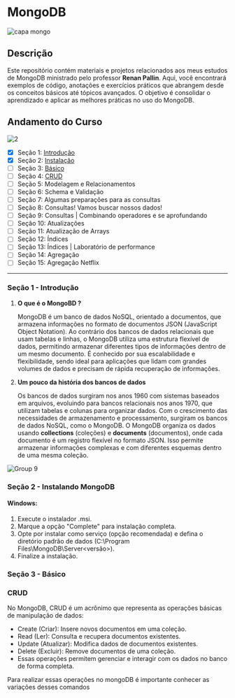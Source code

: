  # MongoDB
![capa mongo](https://github.com/user-attachments/assets/1767d8e5-11e9-4dc2-af33-0b7dc5cc2c82)

## Descrição
Este repositório contém materiais e projetos relacionados aos meus estudos de MongoDB ministrado pelo professor **Renan Pallin**. Aqui, você encontrará exemplos de código, anotações e exercícios práticos que abrangem desde os conceitos básicos até tópicos avançados. O objetivo é consolidar o aprendizado e aplicar as melhores práticas no uso do MongoDB.

## Andamento do Curso
![2](https://github.com/user-attachments/assets/8349fc16-2675-42d5-adf3-ef93b0927c4a)

- [x] Seção 1: [Introdução](#seção-1---introdução)
- [x] Seção 2: [Instalação](#seção-2---instalando-mongodb)
- [ ] Seção 3: [Básico](#seção-3---básico)
- [ ] Seção 4: [CRUD](#crud)
- [ ] Seção 5: Modelagem e Relacionamentos
- [ ] Seção 6: Schema e Validação
- [ ] Seção 7: Algumas preparações para as consultas
- [ ] Seção 8: Consultas! Vamos buscar nossos dados!
- [ ] Seção 9: Consultas | Combinando operadores e se aprofundando
- [ ] Seção 10: Atualizações
- [ ] Seção 11: Atualização de Arrays
- [ ] Seção 12: Índices
- [ ] Seção 13: Índices | Laboratório de performance
- [ ] Seção 14: Agregação
- [ ] Seção 15: Agregação Netflix

---
### Seção 1 - Introdução

1. **O que é o MongoBD ?**
   
    MongoDB é um banco de dados NoSQL, orientado a documentos, que armazena informações no formato de documentos JSON (JavaScript Object Notation). Ao contrário dos bancos de dados          relacionais que usam tabelas e linhas, o MongoDB utiliza uma estrutura flexível de dados, permitindo armazenar diferentes tipos de informações dentro de um mesmo documento. É 
    conhecido   por sua escalabilidade e flexibilidade, sendo ideal para aplicações que lidam com grandes volumes de dados e precisam de rápida recuperação de informações.
   
3. **Um pouco da história dos bancos de dados**

    Os bancos de dados surgiram nos anos 1960 com sistemas baseados em arquivos, evoluindo para bancos relacionais nos anos 1970, que utilizam tabelas e colunas para organizar dados. Com o crescimento das necessidades de armazenamento e processamento, surgiram os bancos de dados NoSQL, como o MongoDB. O MongoDB organiza os dados usando **collections** (coleções) e **documents** (documentos), onde cada documento é um registro flexível no formato JSON. Isso permite armazenar informações complexas e com diferentes esquemas dentro de uma mesma coleção.   

![Group 9](https://github.com/user-attachments/assets/3337087d-ef8a-478e-aef8-a0447ad9ec8c)

### Seção 2 - Instalando MongoDB

 #### Windows:
  1. Execute o instalador .msi.
  2. Marque a opção "Complete" para instalação completa.
  3. Opte por instalar como serviço (opção recomendada) e defina o diretório padrão de dados (C:\Program Files\MongoDB\Server\<versão>).
  4. Finalize a instalação.

### Seção 3 - Básico

### CRUD

No MongoDB, CRUD é um acrônimo que representa as operações básicas de manipulação de dados:

* Create (Criar): Insere novos documentos em uma coleção.
* Read (Ler): Consulta e recupera documentos existentes.
* Update (Atualizar): Modifica dados de documentos existentes.
* Delete (Excluir): Remove documentos de uma coleção.
* Essas operações permitem gerenciar e interagir com os dados no banco de forma completa.

Para realizar essas operações no mongoDB é importante conhecer as variações desses comandos








